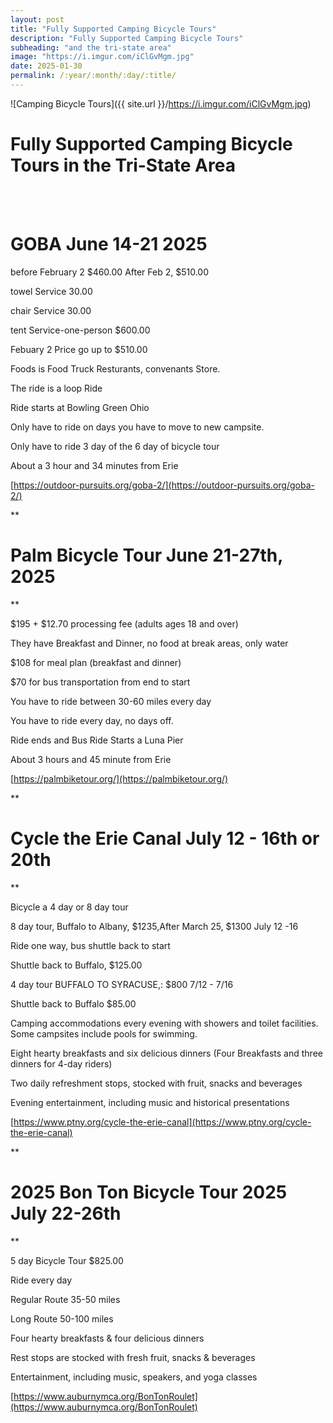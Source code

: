 ```yaml
---
layout: post
title: "Fully Supported Camping Bicycle Tours"
description: "Fully Supported Camping Bicycle Tours"
subheading: "and the tri-state area"
image: "https://i.imgur.com/iClGvMgm.jpg"
date: 2025-01-30
permalink: /:year/:month/:day/:title/
---
```

![Camping Bicycle Tours]({{ site.url }}/https://i.imgur.com/iClGvMgm.jpg)


# Fully Supported Camping Bicycle Tours in the Tri-State Area
<br>
<br>

  

# GOBA June 14-21 2025

before February 2 $460.00 After Feb 2, $510.00

towel Service 30.00

chair Service 30.00

tent Service-one-person $600.00

Febuary 2 Price go up to $510.00

Foods is Food Truck Resturants, convenants Store.

The ride is a loop Ride

Ride starts at Bowling Green Ohio

Only have to ride on days you have to move to new campsite.

Only have to ride 3 day of the 6 day of bicycle tour

About a 3 hour and 34 minutes from Erie

[https://outdoor-pursuits.org/goba-2/](https://outdoor-pursuits.org/goba-2/)


  

**

# Palm Bicycle Tour June 21-27th, 2025

**

$195 + $12.70 processing fee (adults ages 18 and over)

They have Breakfast and Dinner, no food at break areas, only water

$108 for meal plan (breakfast and dinner)

$70 for bus transportation from end to start

You have to ride between 30-60 miles every day

You have to ride every day, no days off.

Ride ends and Bus Ride Starts a Luna Pier

About 3 hours and 45 minute from Erie

[https://palmbiketour.org/](https://palmbiketour.org/)

  

**

# Cycle the Erie Canal July 12 - 16th or 20th

**

Bicycle a 4 day or 8 day tour

8 day tour, Buffalo to Albany, $1235,After March 25, $1300 July 12 -16

Ride one way, bus shuttle back to start

Shuttle back to Buffalo, $125.00

4 day tour BUFFALO TO SYRACUSE,: $800 7/12 - 7/16

Shuttle back to Buffalo $85.00

Camping accommodations every evening with showers and toilet facilities. Some campsites include pools for swimming.

Eight hearty breakfasts and six delicious dinners (Four Breakfasts and three dinners for 4-day riders)

Two daily refreshment stops, stocked with fruit, snacks and beverages

Evening entertainment, including music and historical presentations

[https://www.ptny.org/cycle-the-erie-canal](https://www.ptny.org/cycle-the-erie-canal)

  

**

# 2025 Bon Ton Bicycle Tour 2025 July 22-26th

**

5 day Bicycle Tour $825.00

Ride every day

Regular Route 35-50 miles

Long Route 50-100 miles  

Four hearty breakfasts & four delicious dinners

Rest stops are stocked with fresh fruit, snacks & beverages

Entertainment, including music, speakers, and yoga classes

[https://www.auburnymca.org/BonTonRoulet](https://www.auburnymca.org/BonTonRoulet)